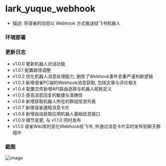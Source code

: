 # lark_yuque_webhook
- 描述: 将语雀的动态以 Webhook 方式推送给飞书机器人

### 环境部署


### 更新日志
- v1.0.0 更新机器人对话功能
- v1.0.1 配置路径调整
- v1.0.2 优化机器人消息处理能力, 删除了Webhook事件去重严谨判断逻辑
- v1.0.3 新增语雀PC端的Webhook消息获取, 包括文章与评论相关
- v1.0.4 配置文件新增API路由选择与机器人昵称定义
- v1.0.5 提高消息回复的敏捷与准确性
- v1.0.6 新增获取机器人所在的群组信息列表
- v1.0.7 新增语雀通知消息卡片
- v1.0.8 新增自动获取应用机器人基础信息接口
- v1.0.9 细节变更, 与 v1.1.0 同时发布
- v1.1.0 语雀Wiki库的变化Webhook给飞书, 并通过消息卡片实时发布到聊天群组中


### 截图
![image](https://user-images.githubusercontent.com/58482090/166675476-3866a1e4-3f58-4eec-a2da-6dd2211793be.png)
